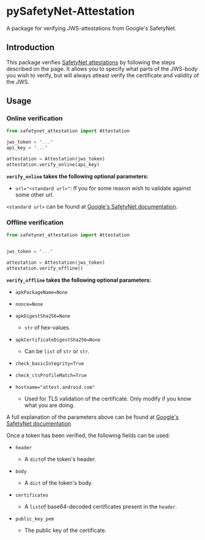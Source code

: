 # pySafetyNet-Attestation

A package for verifying JWS-attestations from Google's SafetyNet.

## Introduction

This package verifies [SafetyNet attestations](https://developer.android.com/training/safetynet/) by following the steps described on the page. It allows you to specify what parts of the JWS-body you wish to verify, but will always atleast verify the certificate and validity of the JWS.


## Usage

### Online verification

```python
from safetynet_attestation import Attestation

jws_token = "..."
api_key = "..."

attestation = Attestation(jws_token)
attestation.verify_online(api_key)
```

**`verify_online` takes the following optional parameters:**

* `url="<standard url>"`: If you for some reason wish to validate against some other url.

`<standard url>` can be found at [Google's SafetyNet documentation](https://developer.android.com/training/safetynet/).

### Offline verification

```python
from safetynet_attestation import Attestation


jws_token = "..."

attestation = Attestation(jws_token)
attestation.verify_offline()
```

**`verify_offline` takes the following optional parameters:**

* `apkPackageName=None`

* `nonce=None`

* `apkDigestSha256=None`
	* `str` of hex-values.

* `apkCertificateDigestSha256=None`
	* Can be `list` of `str` or `str`.

* `check_basicIntegrity=True`

* `check_ctsProfileMatch=True`

* `hostname="attest.android.com"`
	* Used for TLS validation of the certificate. Only modify if you know what you are doing.

A full explanation of the parameters above can be found at [Google's SafetyNet documentation](https://developer.android.com/training/safetynet/)

Once a token has been verified, the following fields can be used:

* `header`
	* A `dict`of the token's header.

* `body`
	* A `dict` of the token's body.

* `certificates`
	* A `list`of base64-decoded certificates present in the `header`.

* `public_key_pem`
	* The public key of the certificate.
